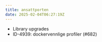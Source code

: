 ```yaml
---
title: ansattporten
date: 2025-02-04T06:27:19Z
---
```

- Library upgrades
- ID-4939: dockervennlige profiler (#682)

